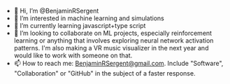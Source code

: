 - 👋 Hi, I’m @BenjaminRSergent
- 👀 I’m interested in machine learning and simulations
- 🌱 I’m currently learning javascript+type script
- 💞️ I’m looking to collaborate on ML projects, especially reinforcement learning or anything that involves exploring neural network activation patterns. I'm also making a VR music visualizer in the next year and would like to work with someone on that.
- 📫 How to reach me: BenjaminRSergent@gmail.com. Include "Software", "Collaboration" or "GitHub" in the subject of a faster response.

<!---
BenjaminRSergent/BenjaminRSergent is a ✨ special ✨ repository because its `README.md` (this file) appears on your GitHub profile.
You can click the Preview link to take a look at your changes.
--->
